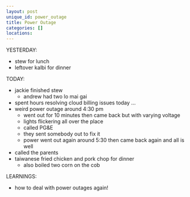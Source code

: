 ```yaml
---
layout: post
unique_id: power_outage
title: Power Outage
categories: []
locations: 
---
```


YESTERDAY:
* stew for lunch
* leftover kalbi for dinner

TODAY:
* jackie finished stew
  * andrew had two lo mai gai
* spent hours resolving cloud billing issues today ...
* weird power outage around 4:30 pm
  * went out for 10 minutes then came back but with varying voltage
  * lights flickering all over the place
  * called PG&E
  * they sent somebody out to fix it
  * power went out again around 5:30 then came back again and all is well
* called the parents
* taiwanese fried chicken and pork chop for dinner
  * also boiled two corn on the cob

LEARNINGS:
* how to deal with power outages again!
